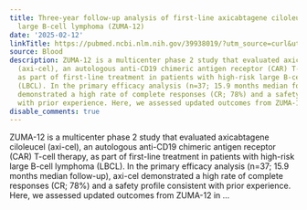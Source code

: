 ```yaml
---
title: Three-year follow-up analysis of first-line axicabtagene ciloleucel in high-risk
  large B-cell lymphoma (ZUMA-12)
date: '2025-02-12'
linkTitle: https://pubmed.ncbi.nlm.nih.gov/39938019/?utm_source=curl&utm_medium=rss&utm_campaign=journals&utm_content=7603509&fc=None&ff=20250213170910&v=2.18.0.post9+e462414
source: Blood
description: ZUMA-12 is a multicenter phase 2 study that evaluated axicabtagene ciloleucel
  (axi-cel), an autologous anti-CD19 chimeric antigen receptor (CAR) T-cell therapy,
  as part of first-line treatment in patients with high-risk large B-cell lymphoma
  (LBCL). In the primary efficacy analysis (n=37; 15.9 months median follow-up), axi-cel
  demonstrated a high rate of complete responses (CR; 78%) and a safety profile consistent
  with prior experience. Here, we assessed updated outcomes from ZUMA-12 in ...
disable_comments: true
---
```

ZUMA-12 is a multicenter phase 2 study that evaluated axicabtagene ciloleucel (axi-cel), an autologous anti-CD19 chimeric antigen receptor (CAR) T-cell therapy, as part of first-line treatment in patients with high-risk large B-cell lymphoma (LBCL). In the primary efficacy analysis (n=37; 15.9 months median follow-up), axi-cel demonstrated a high rate of complete responses (CR; 78%) and a safety profile consistent with prior experience. Here, we assessed updated outcomes from ZUMA-12 in ...